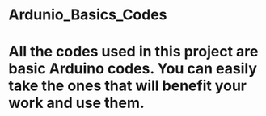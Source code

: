 # Ardunio_Basics_Codes
# All the codes used in this project are basic Arduino codes. You can easily take the ones that will benefit your work and use them.